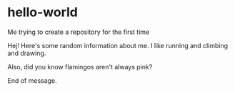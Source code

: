 # hello-world
Me trying to create a repository for the first time

Hej! Here's some random information about me. I like running and climbing and drawing.

Also, did you know flamingos aren't always pink?

End of message.
